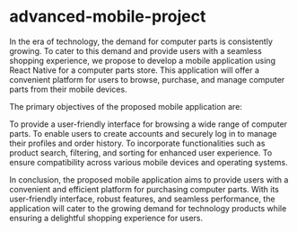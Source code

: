 # advanced-mobile-project

In the era of technology, the demand for computer parts is consistently growing. To cater to this demand and provide users with a seamless shopping experience, we propose to develop a mobile application using React Native for a computer parts store. This application will offer a convenient platform for users to browse, purchase, and manage computer parts from their mobile devices.

The primary objectives of the proposed mobile application are:

To provide a user-friendly interface for browsing a wide range of computer parts.
To enable users to create accounts and securely log in to manage their profiles and order history.
To incorporate functionalities such as product search, filtering, and sorting for enhanced user experience.
To ensure compatibility across various mobile devices and operating systems.

In conclusion, the proposed mobile application aims to provide users with a convenient and efficient platform for purchasing computer parts. With its user-friendly interface, robust features, and seamless performance, the application will cater to the growing demand for technology products while ensuring a delightful shopping experience for users.
